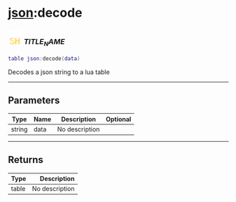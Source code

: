 # [json](../json/README.md):decode

### <img src="../../.gitbook/assets/shared.png" width="32" height="32" /> $TITLE_NAME$

```lua
table json:decode(data)
```

Decodes a json string to a lua table<br>

-----------------
## Parameters

| Type   | Name | Description | Optional |
| ------ | ---- | ----------- | -------: |
| string | data | No description |  |

-----------------
## Returns

| Type   | Description |
| ------ | ----------: |
| table | No description |
